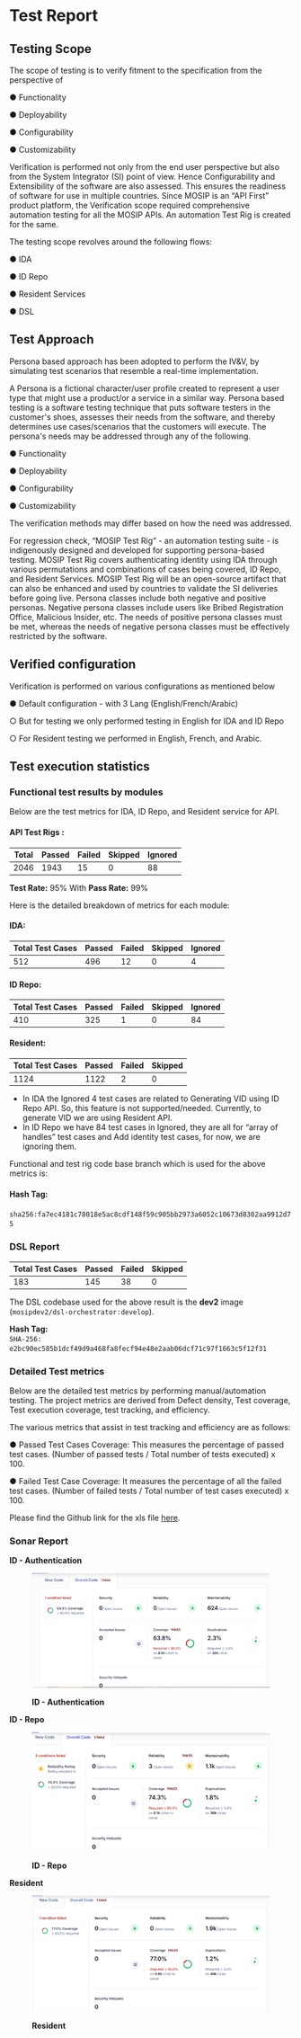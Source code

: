# Test Report

## Testing Scope

The scope of testing is to verify fitment to the specification from the perspective of&#x20;

●     Functionality&#x20;

●     Deployability&#x20;

●     Configurability&#x20;

●     Customizability

Verification is performed not only from the end user perspective but also from the System Integrator (SI) point of view. Hence Configurability and Extensibility of the software are also assessed. This ensures the readiness of software for use in multiple countries. Since MOSIP is an “API First” product platform, the Verification scope required comprehensive automation testing for all the MOSIP APIs. An automation Test Rig is created for the same.

The testing scope revolves around the following flows:

●     IDA

●     ID Repo

●     Resident Services

●     DSL

## Test Approach <a href="#id-2et92p0" id="id-2et92p0"></a>

Persona based approach has been adopted to perform the IV\&V, by simulating test scenarios that resemble a real-time implementation.

A Persona is a fictional character/user profile created to represent a user type that might use a product/or a service in a similar way. Persona based testing is a software testing technique that puts software testers in the customer's shoes, assesses their needs from the software, and thereby determines use cases/scenarios that the customers will execute. The persona's needs may be addressed through any of the following.

●     Functionality&#x20;

●     Deployability&#x20;

●     Configurability&#x20;

●     Customizability

&#x20;The verification methods may differ based on how the need was addressed.

&#x20;For regression check, “MOSIP Test Rig” - an automation testing suite - is indigenously designed and developed for supporting persona-based testing. MOSIP Test Rig covers authenticating identity using IDA through various permutations and combinations of cases being covered, ID Repo, and Resident Services. MOSIP Test Rig will be an open-source artifact that can also be enhanced and used by countries to validate the SI deliveries before going live. Persona classes include both negative and positive personas. Negative persona classes include users like Bribed Registration Office, Malicious Insider, etc. The needs of positive persona classes must be met, whereas the needs of negative persona classes must be effectively restricted by the software.&#x20;

## Verified configuration <a href="#tyjcwt" id="tyjcwt"></a>

Verification is performed on various configurations as mentioned below

&#x20;    ●        Default configuration - with 3 Lang (English/French/Arabic)

&#x20;                    ○        But for testing we only performed testing in English for IDA and ID Repo

&#x20;                    ○        For Resident testing we performed in English, French, and Arabic.&#x20;

## Test execution statistics <a href="#id-3dy6vkm" id="id-3dy6vkm"></a>

### Functional test results by modules <a href="#id-1t3h5sf" id="id-1t3h5sf"></a>

Below are the test metrics for IDA, ID Repo, and Resident service for API.

#### API Test Rigs :&#x20;

<table><thead><tr><th valign="top">Total</th><th valign="top">Passed</th><th valign="top">Failed</th><th valign="top">Skipped</th><th valign="top">Ignored</th></tr></thead><tbody><tr><td valign="top">2046</td><td valign="top">1943</td><td valign="top">15</td><td valign="top">0</td><td valign="top">88</td></tr></tbody></table>

**Test Rate:** 95%  With **Pass Rate:** 99%

Here is the detailed breakdown of metrics for each module:

#### IDA:

<table><thead><tr><th valign="top">Total Test Cases</th><th valign="top">Passed</th><th valign="top">Failed</th><th valign="top">Skipped</th><th valign="top">Ignored</th></tr></thead><tbody><tr><td valign="top">512</td><td valign="top">496</td><td valign="top">12</td><td valign="top">0</td><td valign="top">4</td></tr></tbody></table>

#### ID Repo:

<table><thead><tr><th valign="top">Total Test Cases</th><th valign="top">Passed</th><th valign="top">Failed</th><th valign="top">Skipped</th><th valign="top">Ignored</th></tr></thead><tbody><tr><td valign="top">410</td><td valign="top">325</td><td valign="top">1</td><td valign="top">0</td><td valign="top">84</td></tr></tbody></table>

#### Resident:

<table><thead><tr><th valign="top">Total Test Cases</th><th valign="top">Passed</th><th valign="top">Failed</th><th valign="top">Skipped</th></tr></thead><tbody><tr><td valign="top">1124</td><td valign="top">1122</td><td valign="top">2</td><td valign="top">0</td></tr></tbody></table>

* In IDA the Ignored 4 test cases are related to Generating VID using ID Repo API. So, this feature is not supported/needed. Currently, to generate VID we are using Resident API.
* In ID Repo we have 84 test cases in Ignored, they are all for “array of handles” test cases and Add identity test cases, for now, we are ignoring them.

Functional and test rig code base branch which is used for the above metrics is:

#### Hash Tag:

`sha256:fa7ec4181c78018e5ac8cdf148f59c905bb2973a6052c10673d8302aa9912d75`

### DSL Report

<table><thead><tr><th valign="top">Total Test Cases</th><th valign="top">Passed</th><th valign="top">Failed</th><th valign="top">Skipped</th></tr></thead><tbody><tr><td valign="top">183</td><td valign="top">145</td><td valign="top">38</td><td valign="top">0</td></tr></tbody></table>

The DSL codebase used for the above result is the **dev2** image (`mosipdev2/dsl-orchestrator:develop`).

**Hash Tag:**\
`SHA-256: e2bc90ec585b1dcf49d9a468fa8fecf94e48e2aab06dcf71c97f1663c5f12f31`

### Detailed Test metrics

Below are the detailed test metrics by performing manual/automation testing. The project metrics are derived from Defect density, Test coverage, Test execution coverage, test tracking, and efficiency.

The various metrics that assist in test tracking and efficiency are as follows:

●   Passed Test Cases Coverage: This measures the percentage of passed test cases. (Number of passed tests / Total number of tests executed) x 100.

●   Failed Test Case Coverage: It measures the percentage of all the failed test cases. (Number of failed tests / Total number of test cases executed) x 100.

Please find the Github link for the xls file [here](https://github.com/mosip/test-management/blob/master/Platform%20release/1.2.1.0-B1%20Phase%203/Java21_Component_ReleasePLatform%201.2.1.0-B1%20Phase%203_Functional_Test_Report.docx).

### Sonar Report <a href="#id-3rdcrjn" id="id-3rdcrjn"></a>

**ID - Authentication**

<figure><img src="../../../.gitbook/assets/ida-sonar-report.png" alt=""><figcaption><p><strong>ID - Authentication</strong></p></figcaption></figure>

**ID - Repo**

<figure><img src="../../../.gitbook/assets/id-repo-sonar-report.png" alt=""><figcaption><p><strong>ID - Repo</strong></p></figcaption></figure>

**Resident**

<figure><img src="../../../.gitbook/assets/Resident-sonar-report.png" alt=""><figcaption><p><strong>Resident</strong></p></figcaption></figure>
